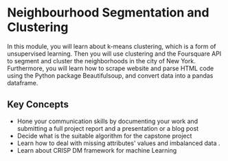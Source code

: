 # Neighbourhood Segmentation and Clustering

In this module, you will learn about k-means clustering, which is a form of unsupervised learning. Then you will use clustering and the Foursquare API to segment and cluster the neighborhoods in the city of New York. Furthermore, you will learn how to scrape website and parse HTML code using the Python package Beautifulsoup, and convert data into a pandas dataframe.

## Key Concepts
- Hone your communication skills by documenting your work and submitting a full project report and a presentation or a blog post
- Decide what is the suitable algorithm for the capstone project
- Learn how to deal with missing attributes' values and imbalanced data .
- Learn about CRISP DM framework for machine Learning
